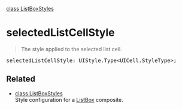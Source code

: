 [class ListBoxStyles](ListBoxStyles.md)

# selectedListCellStyle

> The style applied to the selected list cell.

<pre class="docgen_signature">selectedListCellStyle: UIStyle.Type&lt;UICell.StyleType&gt;;</pre>

## Related

- [<!--{ref:class}-->class ListBoxStyles](ListBoxStyles.md) \
    Style configuration for a [ListBox](ListBox.md) composite.
